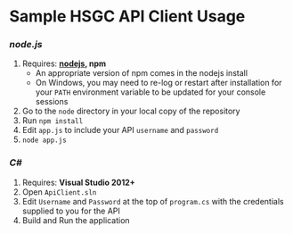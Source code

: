 # Sample HSGC API Client Usage

### *node.js*
1. Requires: **[nodejs](https://nodejs.org/), npm**
	- An appropriate version of npm comes in the nodejs install
	- On Windows, you may need to re-log or restart after installation for your `PATH` environment variable to be updated for your console sessions
2. Go to the `node` directory in your local copy of the repository 
3. Run `npm install`
4. Edit `app.js` to include your API `username` and `password`
5. `node app.js`

### *C#*
1. Requires: **Visual Studio 2012+**
2. Open `ApiClient.sln`
3. Edit `Username` and `Password` at the top of `program.cs` with the credentials supplied to you for the API
4. Build and Run the application